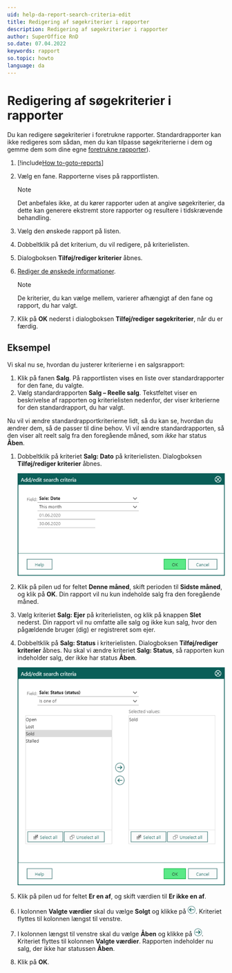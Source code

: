 ```yaml
---
uid: help-da-report-search-criteria-edit
title: Redigering af søgekriterier i rapporter
description: Redigering af søgekriterier i rapporter
author: SuperOffice RnD
so.date: 07.04.2022
keywords: rapport
so.topic: howto
language: da
---
```


# Redigering af søgekriterier i rapporter

Du kan redigere søgekriterier i foretrukne rapporter. Standardrapporter kan ikke redigeres som sådan, men du kan tilpasse søgekriterierne i dem og gemme dem som dine egne [foretrukne rapporter][1]).

1. [!include[How to-goto-reports](../includes/goto-reports.md)]

1. Vælg en fane. Rapporterne vises på rapportlisten.

    > [!NOTE]
    > Det anbefales ikke, at du kører rapporter uden at angive søgekriterier, da dette kan generere ekstremt store rapporter og resultere i tidskrævende behandling.

1. Vælg den ønskede rapport på listen.

1. Dobbeltklik på det kriterium, du vil redigere, på kriterielisten.

1. Dialogboksen **Tilføj/rediger kriterier** åbnes.

1. [Rediger de ønskede informationer][2].

    > [!NOTE]
    > De kriterier, du kan vælge mellem, varierer afhængigt af den fane og rapport, du har valgt.

1. Klik på **OK** nederst i dialogboksen **Tilføj/rediger søgekriterier**, når du er færdig.

## Eksempel

Vi skal nu se, hvordan du justerer kriterierne i en salgsrapport:

1. Klik på fanen **Salg**. På rapportlisten vises en liste over standardrapporter for den fane, du valgte.
1. Vælg standardrapporten **Salg – Reelle salg**. Tekstfeltet viser en beskrivelse af rapporten og kriterielisten nedenfor, der viser kriterierne for den standardrapport, du har valgt.

Nu vil vi ændre standardrapportkriterierne lidt, så du kan se, hvordan du ændrer dem, så de passer til dine behov. Vi vil ændre standardrapporten, så den viser alt reelt salg fra den foregående måned, som *ikke* har status **Åben**.

1. Dobbeltklik på kriteriet **Salg: Dato** på kriterielisten. Dialogboksen **Tilføj/rediger kriterier** åbnes.

    ![Tilføj/rediger søgekriterier -screenshot][img3]

1. Klik på pilen ud for feltet **Denne måned**, skift perioden til **Sidste måned**, og klik på **OK**. Din rapport vil nu kun indeholde salg fra den foregående måned.

1. Vælg kriteriet **Salg: Ejer** på kriterielisten, og klik på knappen **Slet** nederst. Din rapport vil nu omfatte alle salg og ikke kun salg, hvor den pågældende bruger (dig) er registreret som ejer.

1. Dobbeltklik på **Salg: Status** i kriterielisten. Dialogboksen **Tilføj/rediger kriterier** åbnes. Nu skal vi ændre kriteriet **Salg: Status**, så rapporten kun indeholder salg, der ikke har status **Åben**.

    ![Tilføj/rediger søgekriterier -screenshot][img4]

1. Klik på pilen ud for feltet **Er en af**, og skift værdien til **Er ikke en af**.

1. I kolonnen **Valgte værdier** skal du vælge **Solgt** og klikke på ![ikon][img2]. Kriteriet flyttes til kolonnen længst til venstre.

1. I kolonnen længst til venstre skal du vælge **Åben** og klikke på ![ikon][img1]. Kriteriet flyttes til kolonnen **Valgte værdier**. Rapporten indeholder nu salg, der ikke har statussen **Åben**.

1. Klik på **OK**.

<!-- Referenced links -->
[1]: ../labels/add-format.md
[2]: ../../../search-options/learn/search-criteria.md

<!-- Referenced images -->
[img1]: ../../../../media/icons/arrow-right.png
[img2]: ../../../../media/icons/arrow-left.png
[img3]: ../../../../media/loc/en/reports/edit-criteria.bmp
[img4]: ../../../../media/loc/en/reports/edit-criteria-2.bmp
